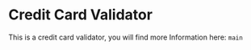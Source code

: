 # Credit Card Validator

This is a credit card validator, you will find more Information here: `main`
